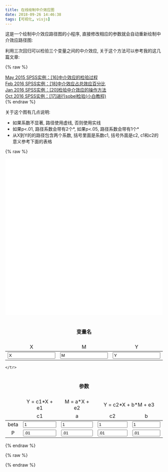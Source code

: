 ```yaml
---
title: 在线绘制中介效应图
date: 2018-09-26 14:46:38
tags: [可视化, visjs]
---
```


这是一个绘制中介效应路径图的小程序, 直接修改相应的参数就会自动重新绘制中介效应路径图:


利用三次回归可以检验三个变量之间的中介效应, 关于这个方法可以参考我的这几篇文章:

{% raw %}

<a href="/2015/05/23/SPSS实例：[16]中介效应的检验过程/">
    <span class="archive-date">
        May 2015
    </span>
    SPSS实例：[16]中介效应的检验过程
</a><br>
<a href="/2016/02/01/SPSS实例：[18]中介效应占总效应百分比/">
    <span class="archive-date">
        Feb 2016
    </span>
    SPSS实例：[18]中介效应占总效应百分比
</a><br>
<a href="/2016/01/11/SPSS实例：[20]检验中介效应的操作方法/">
    <span class="archive-date">
        Jan 2016
    </span>
    SPSS实例：[20]检验中介效应的操作方法
</a><br>
<a href="/2016/10/15/SPSS实例：[17]进行sobel检验(小白教程)/">
    <span class="archive-date">
        Oct 2016
    </span>
    SPSS实例：[17]进行sobel检验(小白教程)
</a><br>
{% endraw %}
<!-- more -->

关于这个图有几点说明:

- 如果系数不显著, 路径使用虚线, 否则使用实线
- 如果p<.01, 路径系数会带有2个*, 如果p<.05, 路径系数会带有1个*
- 从X到Y的的路径包含两个系数, 括号里面是系数c1, 括号外面是c2, c1和c2的意义参考下面的表格

{% raw %}
<link href="https://cdnjs.cloudflare.com/ajax/libs/vis/4.21.0/vis.min.css" rel="stylesheet" type="text/css">
<style type="text/css">
    #mycanvas {
        height: 500px;
        width: 100%;
        background-color: white;
    }
    table input{
        color: black;
        width: 100%;
    }
    table td{
        text-align: center; 
    }
</style>
<div id="mycanvas">
</div>
<script src="https://cdnjs.cloudflare.com/ajax/libs/vis/4.21.0/vis.min.js"></script>
<table>
    <thead>
    <tr>
        <td colspan=3 align="center"><h4>变量名</h4></td>
    </tr>
    <tr>
        <td>X</td>
        <td>M</td>
        <td>Y</td>
    </tr>
    </thead>
    <tbody>
    <tr>
        <td><input type="text" name="X" value="X"></td>
        <td><input type="text" name="M" value="M"></td>
        <td><input type="text" name="Y" value="Y"></td>
    </tr>
    </tbody>
</table>
<table>
<thead>
    <tr>
        <td align="center" colspan=5>
            <h4>参数</h4>
        </td>
    </tr>
    <tr>
        <td>
        </td>
        <td>
            Y = c1*X + e1
        </td>
        <td>
            M = a*X + e2
        </td>
        <td colspan=2>
            Y = c2*X + b*M + e3
        </td>
    </tr>
    <tr >
        <td>
        </td>
        <td>
            c1
        </td>
        <td>
            a
        </td>
        <td >
            c2
        </td>
        <td >
            b
        </td>
        
    </tr>
</thead>
<tbody>
    <tr>
        <td>beta</td>
        <td><input type="number" name="c1" value=1></td>
        <td><input type="number" name="a" value=1></td>
        <td><input type="number" name="c2" value=1></td>
        <td><input type="number" name="b" value=1></td>
    </tr>
    <tr>
        <td>P</td>
        <td><input type="number" name="pc1" value=.01></td>
        <td><input type="number" name="pa" value=.01></td>
        <td><input type="number" name="pc2" value=.01></td>
        <td><input type="number" name="pb" value=.01></td>
    </tr>
</tbody>
</table>
{% endraw %}    



{% raw %}
<script>
function load_data(){
    return {
        X: $("input[name='X']").val(),
        M: $("input[name='M']").val(),
        Y: $("input[name='Y']").val(),
        c1: parseFloat($("input[name='c1']").val()),
        a: parseFloat($("input[name='a']").val()),
        c2: parseFloat($("input[name='c2']").val()),
        b: parseFloat($("input[name='b']").val()),
        pc1: parseFloat($("input[name='pc1']").val()),
        pa: parseFloat($("input[name='pa']").val()),
        pc2: parseFloat($("input[name='pc2']").val()),
        pb: parseFloat($("input[name='pb']").val()),
    }
}

function sig(beta, p){
    let pre = ''
    if(p<.01){
        pre = '**'
    }else if(p<.05){
        pre = '*'
    }else{
        pre = ''
    }
    return pre + String(beta)
}
</script>
<script>

function draw(){
  let P = load_data()
    let X = 0;
    let Y = 500;
    let X2 = 100;
    let margin = 20;
  var nodes = [
    { id: 1, label: P.X, margin: margin, level:1 },
    { id: 2, label: P.M, margin: margin, level:2},
    { id: 3, label: P.Y, margin: margin, level:1}
  ];

  // create an array with edges
  var edges = [
    {from: 1, to: 2, label: sig(P.a, P.pa), dashes: P.pa > .05},
    {from: 2, to: 3, label: sig(P.b, P.pb), dashes: P.pb > .05},
    {from: 1, to: 3, label: `${sig(P.c2, P.pc2)}(${sig(P.c1, P.pc1)})`, dashes: P.pc2 > .05 }
  ];

  // create a network
  var container = document.getElementById('mycanvas');
  var data = {
    nodes: nodes,
    edges: edges
  };
  var options = {
    layout: {
        hierarchical: {
            direction: 'DU'
        },
        
    },
    nodes: {
      shape: 'box'
    },
    edges: {
        arrows: 'to',
    },
  };
  var network = new vis.Network(container, data, options);

}

function listen(){
    $('input').on('change', function(){
        draw()
    })
}

function checkJQuery(){
   if ( window.jQuery){
      draw();
      listen()
   }
   else{
      window.setTimeout("checkJQuery();",100);
   }
}
checkJQuery();
</script>
{% endraw %}
